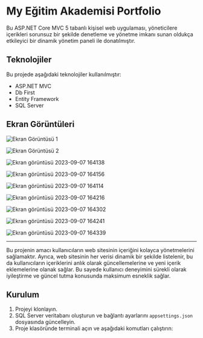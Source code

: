 # My Eğitim Akademisi Portfolio

Bu ASP.NET Core MVC 5 tabanlı kişisel web uygulaması, yöneticilere içerikleri sorunsuz bir şekilde denetleme ve yönetme imkanı sunan oldukça etkileyici bir dinamik yönetim paneli ile donatılmıştır.

## Teknolojiler

Bu projede aşağıdaki teknolojiler kullanılmıştır:
- ASP.NET MVC
- Db First
- Entity Framework
- SQL Server

## Ekran Görüntüleri

![Ekran Görüntüsü 1](https://github.com/Ademyldrrm/My_Egitim_Akademi_Portfolio/assets/92265631/a1ccebf0-82ce-4dd3-8e02-611a36fa0563)

![Ekran Görüntüsü 2](https://github.com/Ademyldrrm/My_Egitim_Akademi_Portfolio/assets/92265631/b42a0ea7-6324-4807-b93e-6e1884a63c96)

![Ekran görüntüsü 2023-09-07 164138](https://github.com/Ademyldrrm/My_Egitim_Akademi_Portfolio/assets/92265631/2b70e454-c883-4a3a-91a8-74e319c553f6)

![Ekran görüntüsü 2023-09-07 164156](https://github.com/Ademyldrrm/My_Egitim_Akademi_Portfolio/assets/92265631/0187b4bb-edb5-459b-83e6-4acf9476e5cb)

![Ekran görüntüsü 2023-09-07 164114](https://github.com/Ademyldrrm/My_Egitim_Akademi_Portfolio/assets/92265631/3f64a449-c24a-44d2-ad3e-6c705f0e7be9)

![Ekran görüntüsü 2023-09-07 164216](https://github.com/Ademyldrrm/My_Egitim_Akademi_Portfolio/assets/92265631/bd3c2894-2491-45ef-9d88-b8046996dbba)

![Ekran görüntüsü 2023-09-07 164302](https://github.com/Ademyldrrm/My_Egitim_Akademi_Portfolio/assets/92265631/56223f90-7a1f-405a-9291-52520f235ea3)

![Ekran görüntüsü 2023-09-07 164241](https://github.com/Ademyldrrm/My_Egitim_Akademi_Portfolio/assets/92265631/03e88770-dd09-49b6-a207-d3ee1dc8b7cb)

![Ekran görüntüsü 2023-09-07 164339](https://github.com/Ademyldrrm/My_Egitim_Akademi_Portfolio/assets/92265631/4c1e51f4-3524-46cc-8f42-b9dc02c7d889)

---

Bu projenin amacı kullanıcıların web sitesinin içeriğini kolayca yönetmelerini sağlamaktır. Ayrıca, web sitesinin her verisi dinamik bir şekilde listelenir, bu da kullanıcıların içeriklerini anlık olarak güncellemelerine ve yeni içerik eklemelerine olanak sağlar. Bu sayede kullanıcı deneyimini sürekli olarak iyileştirme ve güncel tutma konusunda maksimum esneklik sağlar.

## Kurulum

1. Projeyi klonlayın.
2. SQL Server veritabanı oluşturun ve bağlantı ayarlarını `appsettings.json` dosyasında güncelleyin.
3. Proje klasöründe terminali açın ve aşağıdaki komutları çalıştırın: